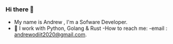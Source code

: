 ### Hi there 👋

- My name is Andrew , I'm a Sofware Developer.
- 🔭 I work with Python, Golang & Rust
-How to reach me:
-email : andrewodiit2020@gmail.com.
<!--
**AndrewOdiit/AndrewOdiit** is a ✨ _special_ ✨ repository because its `README.md` (this file) appears on your GitHub profile.

Here are some ideas to get you started:

- 👯 I’m looking to collaborate on ...
- 🤔 I’m looking for help with ...
- 💬 Ask me about ...
- 📫 How to reach me: ...
- 😄 Pronouns: ...
- ⚡ Fun fact: ...

-->
